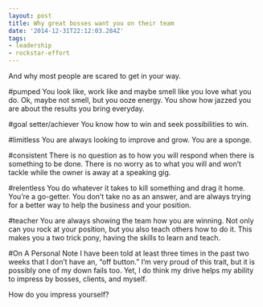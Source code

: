 ```yaml
---
layout: post
title: Why great bosses want you on their team
date: '2014-12-31T22:12:03.284Z'
tags:
- leadership
- rockstar-effort
---
```


And why most people are scared to get in your way.

#pumped
You look like, work like and maybe smell like you love what you do.
Ok, maybe not smell, but you ooze energy. You show how jazzed you are about the results you bring everyday.

#goal setter/achiever
You know how to win and seek possibilities to win.

#limitless
You are always looking to improve and grow. You are a sponge.

#consistent
There is no question as to how you will respond when there is something to be done. There is no worry as to what you will and won’t tackle while the owner is away at a speaking gig.

#relentless
You do whatever it takes to kill something and drag it home. You’re a go-getter. You don’t take no as an answer, and are always trying for a better way to help the business and your position.

#teacher
You are always showing the team how you are winning. Not only can you rock at your position, but you also teach others how to do it. This makes you a two trick pony, having the skills to learn and teach.

#On A Personal Note
I have been told at least three times in the past two weeks that I don’t have an, “off button.” I’m very proud of this trait, but it is possibly one of my down fails too. Yet, I do think my drive helps my ability to impress by bosses, clients, and myself.

How do you impress yourself?